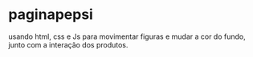 # paginapepsi
usando html, css e Js para movimentar figuras e  mudar a cor do fundo,  junto com a interação dos produtos.
